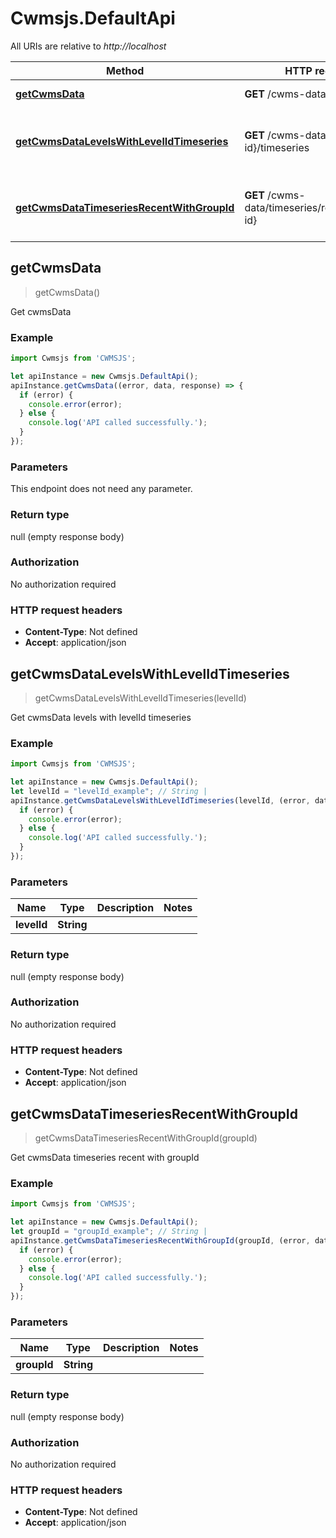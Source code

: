 # Cwmsjs.DefaultApi

All URIs are relative to *http://localhost*

Method | HTTP request | Description
------------- | ------------- | -------------
[**getCwmsData**](DefaultApi.md#getCwmsData) | **GET** /cwms-data | Get cwmsData
[**getCwmsDataLevelsWithLevelIdTimeseries**](DefaultApi.md#getCwmsDataLevelsWithLevelIdTimeseries) | **GET** /cwms-data/levels/{level-id}/timeseries | Get cwmsData levels with levelId timeseries
[**getCwmsDataTimeseriesRecentWithGroupId**](DefaultApi.md#getCwmsDataTimeseriesRecentWithGroupId) | **GET** /cwms-data/timeseries/recent/{group-id} | Get cwmsData timeseries recent with groupId



## getCwmsData

> getCwmsData()

Get cwmsData

### Example

```javascript
import Cwmsjs from 'CWMSJS';

let apiInstance = new Cwmsjs.DefaultApi();
apiInstance.getCwmsData((error, data, response) => {
  if (error) {
    console.error(error);
  } else {
    console.log('API called successfully.');
  }
});
```

### Parameters

This endpoint does not need any parameter.

### Return type

null (empty response body)

### Authorization

No authorization required

### HTTP request headers

- **Content-Type**: Not defined
- **Accept**: application/json


## getCwmsDataLevelsWithLevelIdTimeseries

> getCwmsDataLevelsWithLevelIdTimeseries(levelId)

Get cwmsData levels with levelId timeseries

### Example

```javascript
import Cwmsjs from 'CWMSJS';

let apiInstance = new Cwmsjs.DefaultApi();
let levelId = "levelId_example"; // String | 
apiInstance.getCwmsDataLevelsWithLevelIdTimeseries(levelId, (error, data, response) => {
  if (error) {
    console.error(error);
  } else {
    console.log('API called successfully.');
  }
});
```

### Parameters


Name | Type | Description  | Notes
------------- | ------------- | ------------- | -------------
 **levelId** | **String**|  | 

### Return type

null (empty response body)

### Authorization

No authorization required

### HTTP request headers

- **Content-Type**: Not defined
- **Accept**: application/json


## getCwmsDataTimeseriesRecentWithGroupId

> getCwmsDataTimeseriesRecentWithGroupId(groupId)

Get cwmsData timeseries recent with groupId

### Example

```javascript
import Cwmsjs from 'CWMSJS';

let apiInstance = new Cwmsjs.DefaultApi();
let groupId = "groupId_example"; // String | 
apiInstance.getCwmsDataTimeseriesRecentWithGroupId(groupId, (error, data, response) => {
  if (error) {
    console.error(error);
  } else {
    console.log('API called successfully.');
  }
});
```

### Parameters


Name | Type | Description  | Notes
------------- | ------------- | ------------- | -------------
 **groupId** | **String**|  | 

### Return type

null (empty response body)

### Authorization

No authorization required

### HTTP request headers

- **Content-Type**: Not defined
- **Accept**: application/json

